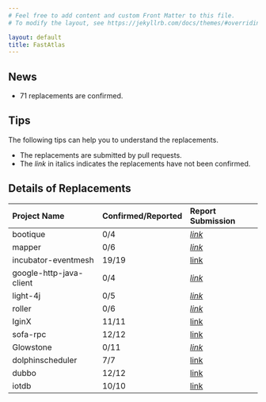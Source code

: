 ```yaml
---
# Feel free to add content and custom Front Matter to this file.
# To modify the layout, see https://jekyllrb.com/docs/themes/#overriding-theme-defaults

layout: default
title: FastAtlas
---
```


## News
- 71 replacements are confirmed.

## Tips
The following tips can help you to understand the replacements. 
- The replacements are submitted by pull requests.
- The *link* in italics indicates the replacements have not been confirmed.

## Details of Replacements

| Project Name  | Confirmed/Reported | Report Submission |
| :-----------  | :---------------- | :-----------  |
| bootique | 0/4 | [*link*](https://github.com/bootique/bootique/pull/311)|
| mapper | 0/6 | [*link*](https://github.com/JetBrains/mapper/pull/219) |
| incubator-eventmesh | 19/19 | [link](https://github.com/apache/incubator-eventmesh/pull/518) |
| google-http-java-client | 0/4 | [*link*](https://github.com/googleapis/google-http-java-client/pull/1444) |
| light-4j | 0/5 | [*link*](https://github.com/networknt/light-4j/pull/1028)|
| roller | 0/6 | [*link*](https://github.com/apache/roller/pull/104) |
| IginX | 11/11 | [link](https://github.com/thulab/IginX/pull/134)|
| sofa-rpc | 12/12 | [link](https://github.com/sofastack/sofa-rpc/pull/1079) |
| Glowstone | 0/11 | [*link*](https://github.com/GlowstoneMC/Glowstone/pull/1125)|
| dolphinscheduler | 7/7 | [link](https://github.com/apache/dolphinscheduler/pull/6187) |
| dubbo | 12/12 | [link](https://github.com/apache/dubbo/pull/8784)|
| iotdb | 10/10 | [link](https://github.com/apache/iotdb/pull/3926)|

